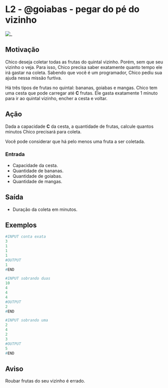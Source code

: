# L2 - @goiabas - pegar do pé do vizinho

![_](https://raw.githubusercontent.com/qxcodefup/arcade/master/base/goiabas/cover.jpg)

## Motivação

Chico deseja coletar todas as frutas do quintal vizinho. Porém, sem que seu vizinho o veja.
Para isso, Chico precisa saber exatamente quanto tempo ele irá gastar na coleta.
Sabendo que você é um programador, Chico pediu sua ajuda nessa missão furtiva.

Há três tipos de frutas no quintal: bananas, goiabas e mangas.
Chico tem uma cesta que pode carregar até **C** frutas.
Ele gasta exatamente 1 minuto para ir ao quintal vizinho, encher a cesta e voltar.

## Ação

Dada a capacidade **C** da cesta, a quantidade de frutas, calcule quantos minutos Chico precisará para coleta.

Você pode considerar que há pelo menos uma fruta a ser coletada.

### Entrada

* Capacidade da cesta.
* Quantidade de bananas.
* Quantidade de goiabas.
* Quantidade de mangas.

## Saída

* Duração da coleta em minutos.

## Exemplos

``` py
#INPUT conta exata
3
1
1
1
#OUTPUT
1
#END
```

```py
#INPUT sobrando duas
10
4
4
4
#OUTPUT
2
#END
```

```py
#INPUT sobrando uma
2
4
2
3
#OUTPUT
5
#END
```

## Aviso

Roubar frutas do seu vizinho é errado.
